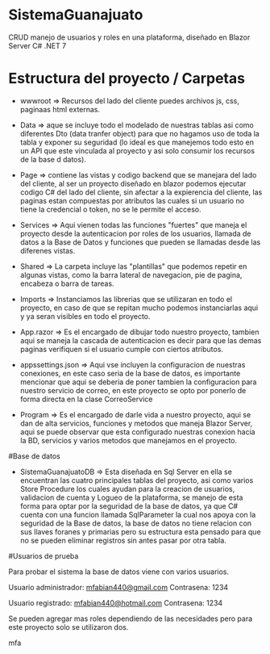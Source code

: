 # SistemaGuanajuato
CRUD manejo de usuarios y roles en una plataforma, diseñado en Blazor Server C# .NET 7 


# Estructura del proyecto / Carpetas

- wwwroot => Recursos del lado del cliente puedes archivos js, css, paginaas html externas.

- Data => aque se incluye todo el modelado de nuestras tablas asi como diferentes Dto (data tranfer object) para que no hagamos uso de toda la tabla y exponer su seguridad (lo ideal es que manejemos todo esto en un API que este vinculada al proyecto y asi solo consumir los recursos de la base d datos).

- Page => contiene las vistas y codigo backend que se manejara del lado del cliente, al ser un proyecto diseñado en blazor podemos ejecutar codigo C# del lado del cliente, sin afectar a la expierencia del cliente, las paginas estan compuestas por atributos las cuales si un usuario no tiene la credencial o token, no se le permite el acceso.

- Services => Aqui vienen todas las funciones "fuertes" que maneja el proyecto desde la autenticacion por roles de los usuarios, llamada de datos a la Base de Datos y funciones que pueden se llamadas desde las diferenes vistas.

- Shared => La carpeta incluye las "plantillas" que podemos repetir en algunas vistas, como la barra lateral de navegacion, pie de pagina, encabeza o barra de tareas.

- Imports => Instanciamos las librerias que se utilizaran en todo el proyecto, en caso de que se repitan mucho podemos instanciarlas aqui y ya seran visibles en todo el proyecto.

- App.razor => Es el encargado de dibujar todo nuestro proyecto, tambien aqui se maneja la cascada de autenticacion es decir para que las demas paginas verifiquen si el usuario cumple con ciertos atributos.

- appssettings.json => Aqui vse incluyen la configuracion de nuestras conexiones, en este caso seria de la base de datos, es importante mencionar que aqui se deberia de poner tambien la configuracion para nuestro servicio de correo, en este proyecto se opto por ponerlo de forma directa en la clase CorreoService

- Program => Es el encargado de darle vida a nuestro proyecto, aqui se dan de alta servicios, funciones y metodos que maneja Blazor Server, aqui se puede observar que esta configurado nuestras conexion hacia la BD, servicios y varios metodos que manejamos en el proyecto.

#Base de datos

- SistemaGuanajuatoDB => Esta diseñada en Sql Server en ella se encuentran las cuatro principales tablas del proyecto, asi como varios Store Procedure los cuales ayudan para la creacion de usuarios, validacion de cuenta y Logueo de la plataforma, se manejo de esta forma para optar por la seguridad de la base de datos, ya que C# cuenta con una funcion llamada SqlParameter la cual nos apoya con la seguridad de la Base de datos, la base de datos no tiene relacion con sus llaves foranes y primarias pero su estructura esta pensado para que no se pueden eliminar registros sin antes pasar por otra tabla.

#Usuarios de prueba

Para probar el sistema la base de datos viene con varios usuarios.

Usuario administrador: mfabian440@gmail.com
Contrasena: 1234

Usuario registrado: mfabian440@hotmail.com
Contrasena: 1234

Se pueden agregar mas roles dependiendo de las necesidades pero para este proyecto solo se utilizaron dos.


mfa

